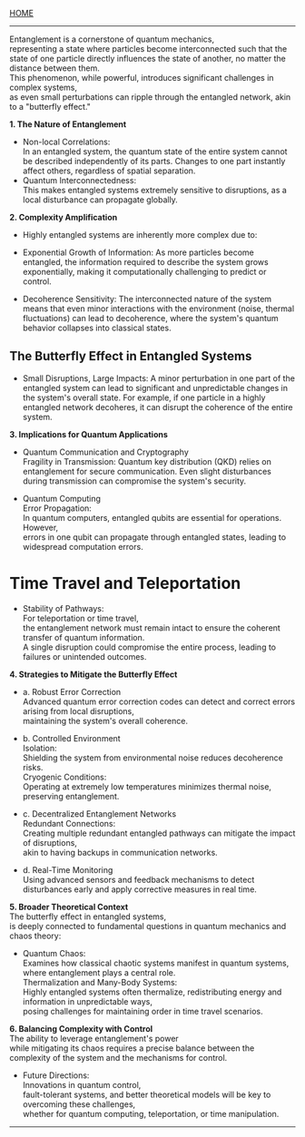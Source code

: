 [HOME](/README.md)    

---    

Entanglement is a cornerstone of quantum mechanics,   
 representing a state where particles become interconnected such that the state of one particle directly influences the state of another, no matter the distance between them.   
  This phenomenon, while powerful, introduces significant challenges in complex systems,   
   as even small perturbations can ripple through the entangled network, akin to a "butterfly effect."    



**1. The Nature of Entanglement**    
 - Non-local Correlations:    
    In an entangled system, the quantum state of the entire system cannot be described independently of its parts. Changes to one part instantly affect others, regardless of spatial separation.
 - Quantum Interconnectedness:     
    This makes entangled systems extremely sensitive to disruptions, as a local disturbance can propagate globally.

**2. Complexity Amplification**   
 - Highly entangled systems are inherently more complex due to:   
  - Exponential Growth of Information:
     As more particles become entangled,
      the information required to describe the system grows exponentially,
        making it computationally challenging to predict or control.
   
  - Decoherence Sensitivity:
     The interconnected nature of the system means that even minor interactions with the environment
      (noise, thermal fluctuations) can lead to decoherence,
       where the system's quantum behavior collapses into classical states.    

## The Butterfly Effect in Entangled Systems
  - Small Disruptions, Large Impacts:
     A minor perturbation in one part of the entangled system can lead to significant and unpredictable changes in the system's overall state.
      For example, if one particle in a highly entangled network decoheres, it can disrupt the coherence of the entire system.   

**3. Implications for Quantum Applications**   
  - Quantum Communication and Cryptography    
     Fragility in Transmission: Quantum key distribution (QKD) relies on entanglement for secure communication.
      Even slight disturbances during transmission can compromise the system's security.    

   - Quantum Computing      
      Error Propagation:     
       In quantum computers, entangled qubits are essential for operations.     
        However,    
         errors in one qubit can propagate through entangled states, leading to widespread computation errors.      

# Time Travel and Teleportation    
  - Stability of Pathways:    
     For teleportation or time travel,   
      the entanglement network must remain intact to ensure the coherent transfer of quantum information.    
       A single disruption could compromise the entire process, leading to failures or unintended outcomes.   

**4. Strategies to Mitigate the Butterfly Effect**    
  - a. Robust Error Correction   
     Advanced quantum error correction codes can detect and correct errors arising from local disruptions,   
      maintaining the system's overall coherence.   

  - b. Controlled Environment    
     Isolation:   
      Shielding the system from environmental noise reduces decoherence risks.   
     Cryogenic Conditions:    
      Operating at extremely low temperatures minimizes thermal noise, preserving entanglement.    
   
  - c. Decentralized Entanglement Networks     
     Redundant Connections:   
      Creating multiple redundant entangled pathways can mitigate the impact of disruptions,    
       akin to having backups in communication networks.   

  - d. Real-Time Monitoring    
     Using advanced sensors and feedback mechanisms to detect disturbances early and apply corrective measures in real time.    

**5. Broader Theoretical Context**    
  The butterfly effect in entangled systems,   
   is deeply connected to fundamental questions in quantum mechanics and chaos theory:    
  - Quantum Chaos:    
     Examines how classical chaotic systems manifest in quantum systems, where entanglement plays a central role.   
      Thermalization and Many-Body Systems:    
       Highly entangled systems often thermalize, redistributing energy and information in unpredictable ways,   
        posing challenges for maintaining order in time travel scenarios.   

**6. Balancing Complexity with Control**    
   The ability to leverage entanglement's power   
    while mitigating its chaos requires a precise balance between the complexity of the system and the mechanisms for control.       
  - Future Directions:    
     Innovations in quantum control,   
      fault-tolerant systems, and better theoretical models will be key to overcoming these challenges,   
       whether for quantum computing, teleportation, or time manipulation.   

---   
